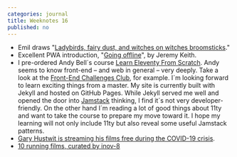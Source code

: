 ```yaml
---
categories: journal
title: Weeknotes 16
published: no
---
```

- Emil draws "[Ladybirds, fairy dust, and witches on witches broomsticks](/emil-drawing/ladybird-fairy-dust-witches-on-witches-broomsticks/)."
- Excellent PWA introduction, "[Going offline](/reading/going-offline-video/)", by Jeremy Keith.
- I pre-ordered Andy Bell´s course [Learn Eleventy From Scratch](https://piccalil.li/course/learn-eleventy-from-scratch/). Andy seems to know front-end – and web in general – very deeply. Take a look at the [Front-End Challenges Club](https://piccalil.li/category/front-end%20challenges%20club/), for example. I´m looking forward to learn exciting things from a master. My site is currently built with Jekyll and hosted on GitHub Pages. While Jekyll served me well and opened the door into [Jamstack](https://jamstack.wtf) thinking, I find it´s not very developer-friendly. On the other hand I´m reading a lot of good things about 11ty and want to take the course to prepare my move toward it. I hope my learning will not only include 11ty but also reveal some useful Jamstack patterns. 
- [Gary Hustwit is streaming his films free during the COVID-19 crisis](https://www.hustwit.com).
- [10 running films, curated by inov-8](https://www.inov-8.com/blog/10-inspirational-running-films/)

